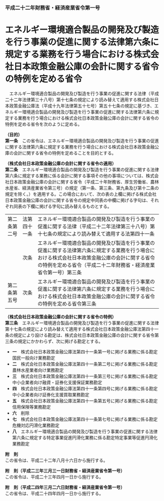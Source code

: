 ### 平成二十二年財務省・経済産業省令第一号  
# エネルギー環境適合製品の開発及び製造を行う事業の促進に関する法律第六条に規定する業務を行う場合における株式会社日本政策金融公庫の会計に関する省令の特例を定める省令  
　エネルギー環境適合製品の開発及び製造を行う事業の促進に関する法律（平成二十二年法律第三十八号）第十七条の規定により読み替えて適用する株式会社日本政策金融公庫法（平成十九年法律第五十七号）第五十七条の規定に基づき、エネルギー環境適合製品の開発及び製造を行う事業の促進に関する法律第六条に規定する業務を行う場合における株式会社日本政策金融公庫の会計に関する省令の特例を定める省令を次のように定める。  
  
**（目的）**  
**第一条**　この省令は、エネルギー環境適合製品の開発及び製造を行う事業の促進に関する法律第六条に規定する業務を行う場合における株式会社日本政策金融公庫の会計に関する省令の特例を定めることを目的とする。  
  
**（株式会社日本政策金融公庫の会計に関する省令の適用）**  
**第二条**　エネルギー環境適合製品の開発及び製造を行う事業の促進に関する法律第六条に規定する業務に係る会計に関する事項その他の事項については、株式会社日本政策金融公庫の会計に関する省令（平成二十年財務省、厚生労働省、農林水産省、経済産業省令第三号）の規定（第一条、第三条、第九条及び第十二条の規定を除く。）を適用する。この場合において、次の表の上欄に掲げる株式会社日本政策金融公庫の会計に関する省令の規定中同表の中欄に掲げる字句は、それぞれ同表の下欄に掲げる字句に読み替えるものとする。  

||||  
| --- | --- | --- |  
|第二条第二号|法第四十一条|エネルギー環境適合製品の開発及び製造を行う事業の促進に関する法律（平成二十二年法律第三十八号）第十七条の規定により読み替えて適用する法第四十一条|  
||次条|エネルギー環境適合製品の開発及び製造を行う事業の促進に関する法律第六条に規定する業務を行う場合における株式会社日本政策金融公庫の会計に関する省令の特例を定める省令（平成二十二年財務省・経済産業省令第一号）第三条|  
|第二条第五号|次条|エネルギー環境適合製品の開発及び製造を行う事業の促進に関する法律第六条に規定する業務を行う場合における株式会社日本政策金融公庫の会計に関する省令の特例を定める省令第三条|  
  
  
**（株式会社日本政策金融公庫の会計に関する省令の特例）**  
**第三条**　エネルギー環境適合製品の開発及び製造を行う事業の促進に関する法律第十七条の規定により読み替えて適用する株式会社日本政策金融公庫法第四十一条の規定により設ける勘定は、株式会社日本政策金融公庫の会計に関する省令第三条の規定にかかわらず、次に掲げる勘定とする。  
* **一**　株式会社日本政策金融公庫法第四十一条第一号に掲げる業務に係る勘定国民一般向け業務勘定  
* **二**　株式会社日本政策金融公庫法第四十一条第二号に掲げる業務に係る勘定農林水産業者向け業務勘定  
* **三**　株式会社日本政策金融公庫法第四十一条第三号に掲げる業務に係る勘定中小企業者向け融資・証券化支援保証業務勘定  
* **四**　株式会社日本政策金融公庫法第四十一条第四号に掲げる業務に係る勘定中小企業者向け証券化支援買取業務勘定  
* **五**　株式会社日本政策金融公庫法第四十一条第五号に掲げる業務に係る勘定信用保険等業務勘定  
* **六**　削除  
* **七**　株式会社日本政策金融公庫法第四十一条第七号に掲げる業務に係る勘定危機対応円滑化業務勘定  
* **八**　エネルギー環境適合製品の開発及び製造を行う事業の促進に関する法律第六条に規定する特定事業促進円滑化業務に係る勘定特定事業等促進円滑化業務勘定  
  
**附　則**  
この省令は、平成二十二年八月十六日から施行する。  
  
**附　則（平成二三年三月三一日財務省・経済産業省令第一号）**  
この省令は、平成二十三年四月一日から施行する。  
  
**附　則（平成二四年三月二六日財務省・経済産業省令第一号）**  
この省令は、平成二十四年四月一日から施行する。  
  
